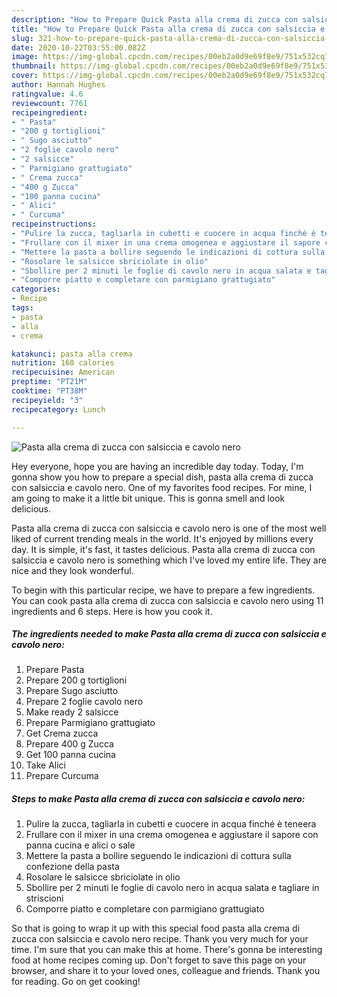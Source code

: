 ```yaml
---
description: "How to Prepare Quick Pasta alla crema di zucca con salsiccia e cavolo nero"
title: "How to Prepare Quick Pasta alla crema di zucca con salsiccia e cavolo nero"
slug: 321-how-to-prepare-quick-pasta-alla-crema-di-zucca-con-salsiccia-e-cavolo-nero
date: 2020-10-22T03:55:00.082Z
image: https://img-global.cpcdn.com/recipes/00eb2a0d9e69f8e9/751x532cq70/pasta-alla-crema-di-zucca-con-salsiccia-e-cavolo-nero-recipe-main-photo.jpg
thumbnail: https://img-global.cpcdn.com/recipes/00eb2a0d9e69f8e9/751x532cq70/pasta-alla-crema-di-zucca-con-salsiccia-e-cavolo-nero-recipe-main-photo.jpg
cover: https://img-global.cpcdn.com/recipes/00eb2a0d9e69f8e9/751x532cq70/pasta-alla-crema-di-zucca-con-salsiccia-e-cavolo-nero-recipe-main-photo.jpg
author: Hannah Hughes
ratingvalue: 4.6
reviewcount: 7761
recipeingredient:
- " Pasta"
- "200 g tortiglioni"
- " Sugo asciutto"
- "2 foglie cavolo nero"
- "2 salsicce"
- " Parmigiano grattugiato"
- " Crema zucca"
- "400 g Zucca"
- "100 panna cucina"
- " Alici"
- " Curcuma"
recipeinstructions:
- "Pulire la zucca, tagliarla in cubetti e cuocere in acqua finché è teneera"
- "Frullare con il mixer in una crema omogenea e aggiustare il sapore con panna cucina e alici o sale"
- "Mettere la pasta a bollire seguendo le indicazioni di cottura sulla confezione della pasta"
- "Rosolare le salsicce sbriciolate in olio"
- "Sbollire per 2 minuti le foglie di cavolo nero in acqua salata e tagliare in striscioni"
- "Comporre piatto e completare con parmigiano grattugiato"
categories:
- Recipe
tags:
- pasta
- alla
- crema

katakunci: pasta alla crema 
nutrition: 168 calories
recipecuisine: American
preptime: "PT21M"
cooktime: "PT38M"
recipeyield: "3"
recipecategory: Lunch

---
```



![Pasta alla crema di zucca con salsiccia e cavolo nero](https://img-global.cpcdn.com/recipes/00eb2a0d9e69f8e9/751x532cq70/pasta-alla-crema-di-zucca-con-salsiccia-e-cavolo-nero-recipe-main-photo.jpg)

Hey everyone, hope you are having an incredible day today. Today, I'm gonna show you how to prepare a special dish, pasta alla crema di zucca con salsiccia e cavolo nero. One of my favorites food recipes. For mine, I am going to make it a little bit unique. This is gonna smell and look delicious.



Pasta alla crema di zucca con salsiccia e cavolo nero is one of the most well liked of current trending meals in the world. It's enjoyed by millions every day. It is simple, it's fast, it tastes delicious. Pasta alla crema di zucca con salsiccia e cavolo nero is something which I've loved my entire life. They are nice and they look wonderful.


To begin with this particular recipe, we have to prepare a few ingredients. You can cook pasta alla crema di zucca con salsiccia e cavolo nero using 11 ingredients and 6 steps. Here is how you cook it.

<!--inarticleads1-->

##### The ingredients needed to make Pasta alla crema di zucca con salsiccia e cavolo nero:

1. Prepare  Pasta
1. Prepare 200 g tortiglioni
1. Prepare  Sugo asciutto
1. Prepare 2 foglie cavolo nero
1. Make ready 2 salsicce
1. Prepare  Parmigiano grattugiato
1. Get  Crema zucca
1. Prepare 400 g Zucca
1. Get 100 panna cucina
1. Take  Alici
1. Prepare  Curcuma




<!--inarticleads2-->

##### Steps to make Pasta alla crema di zucca con salsiccia e cavolo nero:

1. Pulire la zucca, tagliarla in cubetti e cuocere in acqua finché è teneera
1. Frullare con il mixer in una crema omogenea e aggiustare il sapore con panna cucina e alici o sale
1. Mettere la pasta a bollire seguendo le indicazioni di cottura sulla confezione della pasta
1. Rosolare le salsicce sbriciolate in olio
1. Sbollire per 2 minuti le foglie di cavolo nero in acqua salata e tagliare in striscioni
1. Comporre piatto e completare con parmigiano grattugiato




So that is going to wrap it up with this special food pasta alla crema di zucca con salsiccia e cavolo nero recipe. Thank you very much for your time. I'm sure that you can make this at home. There's gonna be interesting food at home recipes coming up. Don't forget to save this page on your browser, and share it to your loved ones, colleague and friends. Thank you for reading. Go on get cooking!
